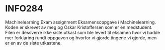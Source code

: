# INFO284
Machinelearning Exam assignment
Eksamensoppgave i Machinelearning. Koden er skrevet av meg og Oskar Kristoffersen som er en medstudent. Filen er dessverre ikke siste utkast som ble levert til eksamen hvor vi hadde mer forklaring rundt oppgaven og hvorfor vi gjorde tingene vi gjorde,
men er en av de siste utkastene. 
